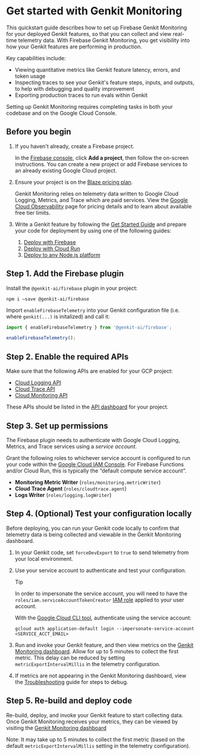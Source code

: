 # Get started with Genkit Monitoring

This quickstart guide describes how to set up Firebase Genkit Monitoring for your deployed Genkit features, so that you can collect and view real-time telemetry data. With Firebase Genkit Monitoring, you get visibility into how your Genkit features are performing in production.

Key capabilities include:

* Viewing quantitative metrics like Genkit feature latency, errors, and token usage
* Inspecting traces to see your Genkit's feature steps, inputs, and outputs, to help with debugging and quality improvement
* Exporting production traces to run evals within Genkit

Setting up Genkit Monitoring requires completing tasks in both your codebase and on the Google Cloud Console.

## Before you begin

1. If you haven't already, create a Firebase project. 

    In the [Firebase console](https://console.firebase.google.com), click **Add a project**, then follow the on-screen instructions. You can create a new project or add Firebase services to an already existing Google Cloud project.

2. Ensure your project is on the [Blaze pricing plan](https://firebase.google.com/pricing). 

    Genkit Monitoring relies on telemetry data written to Google Cloud Logging, Metrics, and Trace which are paid services. View the [Google Cloud Observability](http://cloud/stackdriver/pricing#cloud-monitoring-pricing) page for pricing details and to learn about available free tier limits.

3. Write a Genkit feature by following the [Get Started Guide](https://firebase.google.com/docs/genkit/get-started) and prepare your code for deployment by using one of the following guides:

    1. [Deploy with Firebase](../firebase.md)
    2. [Deploy with Cloud Run](../cloud-run.md)
    3. [Deploy to any Node.js platform](../deploy-node.md)


## Step 1. Add the Firebase plugin

Install the `@genkit-ai/firebase` plugin in your project:

```
npm i –save @genkit-ai/firebase
```

Import `enableFirebaseTelemetry` into your Genkit configuration file (i.e. where `genkit(...)` is initalized) and call it:

```typescript
import { enableFirebaseTelemetry } from '@genkit-ai/firebase';

enableFirebaseTelemetry();
```

## Step 2. Enable the required APIs

Make sure that the following APIs are enabled for your GCP project:

* [Cloud Logging API](https://console.cloud.google.com/apis/library/logging.googleapis.com)
* [Cloud Trace API](https://console.cloud.google.com/apis/library/cloudtrace.googleapis.com)
* [Cloud Monitoring API](https://console.cloud.google.com/apis/library/monitoring.googleapis.com)

These APIs should be listed in the [API dashboard](https://console.cloud.google.com/apis/dashboard) for your project.

## Step 3. Set up permissions

The Firebase plugin needs to authenticate with Google Cloud Logging, Metrics, and Trace services using a _service account_.

Grant the following roles to whichever service account is configured to run your code within the [Google Cloud IAM Console](https://console.cloud.google.com/iam-admin/iam). For Firebase Functions and/or Cloud Run, this is typically the “default compute service account”.

* **Monitoring Metric Writer** (`roles/monitoring.metricWriter`)
* **Cloud Trace Agent** (`roles/cloudtrace.agent`)
* **Logs Writer** (`roles/logging.logWriter`)

## Step 4. (Optional) Test your configuration locally

Before deploying, you can run your Genkit code locally to confirm that telemetry data is being collected and viewable in the Genkit Monitoring dashboard.

1. In your Genkit code, set `forceDevExport` to `true` to send telemetry from your local environment.

2. Use your service account to authenticate and test your configuration.

    > [!TIP]
    > In order to impersonate the service account, you will need to have the `roles/iam.serviceAccountTokenCreator` [IAM role](https://console.cloud.google.com/iam-admin/iam) applied to your user account.

    With the [Google Cloud CLI tool](https://cloud.google.com/sdk/docs/install?authuser=0), authenticate using the service account:

    ```
    gcloud auth application-default login --impersonate-service-account <SERVICE_ACCT_EMAIL>
    ```
3. Run and invoke your Genkit feature, and then view metrics on the [Genkit Monitoring dashboard](https://firebase.google.com/project/_/genai_monitoring). Allow for up to 5 minutes to collect the first metric. This delay can be reduced by setting `metricExportIntervalMillis` in the telemetry configuration.

4. If metrics are not appearing in the Genkit Monitoring dashboard, view the [Troubleshooting](./troubleshooting.md) guide for steps to debug.

## Step 5.  Re-build and deploy code

Re-build, deploy, and invoke your Genkit feature to start collecting data. Once Genkit Monitoring receives your metrics, they can be viewed by visiting the [Genkit Monitoring dashboard](https://firebase.google.com/project/_/genai_monitoring)

Note: It may take up to 5 minutes to collect the first metric (based on the default `metricExportIntervalMillis` setting in the telemetry configuration).

<!--
## Next Steps:

View [advanced configuration](./advanced.md) options for the Firebase telemetry plugin.
-->